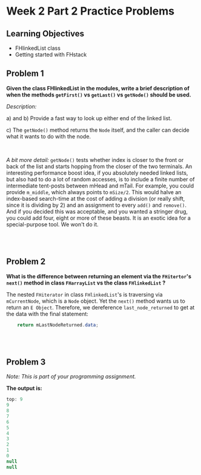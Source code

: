 Week 2 Part 2 Practice Problems
========================

Learning Objectives
-------------------
- FHlinkedList class
- Getting started with FHstack


Problem 1
---------
**Given the class FHlinkedList in the modules, write a brief description of when the methods `getFirst()` vs `getLast()` vs `getNode()` should be used.**

*Description:*

a) and b) Provide a fast way to look up either end of the linked list.

c) The `getNode()` method returns the `Node` itself, and the caller can decide what it wants to do with the node.

<br>

*A bit more detail:*
`getNode()` tests whether index is closer to the front or back of the list and starts hopping from the closer of the two terminals.  An interesting performance boost idea, if you absolutely needed linked lists, but also had to do a lot of random accesses, is to include a finite number of intermediate tent-posts between mHead and mTail.  For example, you could provide `m_middle`, which always points to `mSize/2`.  This would halve an index-based search-time at the cost of adding a division (or really shift, since it is dividing by 2) and an assignment to every `add()` and `remove()`.  And if you decided this was acceptable, and you wanted a stringer drug, you could add four, eight or more of these beasts.  It is an exotic idea for a special-purpose tool.  We won't do it.

<br><br>


Problem 2
---------
**What is the difference between returning an element via the `FHitertor`'s `next()` method in class `FHarrayList` vs the class `FHlinkedList` ?**


The nested `FHiterator` in class `FHlinkedList`'s is traversing via `mCurrentNode`, which is a `Node` object. 
Yet the `next()` method wants us to return an `E Object`. Therefore, we dereference `last_node_returned` to get at the data with the final statement:

```java
    return mLastNodeReturned.data;
```

<br><br>


Problem 3
---------

*Note: This is part of your programming assignment.* 

**The output is:**

```java
top: 9
9
8
7
6
5
4
3
2
1
0
null
null
```

<br>

